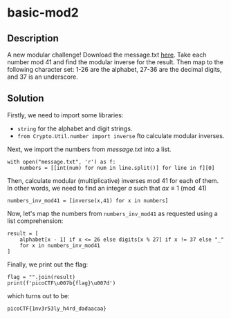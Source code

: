 # basic-mod2
## Description
A new modular challenge! Download the message.txt [here](https://artifacts.picoctf.net/c/179/message.txt). Take each number mod 41 and find the modular inverse for the result. Then map to the following character set: 1-26 are the alphabet, 27-36 are the decimal digits, and 37 is an underscore.

## Solution

  Firstly, we need to import some libraries:
  + `string` for the alphabet and digit strings.
  + `from Crypto.Util.number import inverse` fto calculate modular inverses.

Next, we import the numbers from *message.txt* into a list. 

```
with open("message.txt", 'r') as f:
    numbers = [[int(num) for num in line.split()] for line in f][0]
```


Then, calculate modular (multiplicative) inverses mod $41$ for each of them. In other words, we need to find an integer $a$ such that $ax \equiv 1 \pmod{41}$ 

```
numbers_inv_mod41 = [inverse(x,41) for x in numbers]
```
Now, let's map the numbers from `numbers_inv_mod41` as requested using a list comprehension:

```
result = [
    alphabet[x - 1] if x <= 26 else digits[x % 27] if x != 37 else "_"
    for x in numbers_inv_mod41
]
```

Finally, we print out the flag:

```
flag = "".join(result)
print(f'picoCTF\u007b{flag}\u007d')
```

which turns out to be:
```
picoCTF{1nv3r53ly_h4rd_dadaacaa}
```






